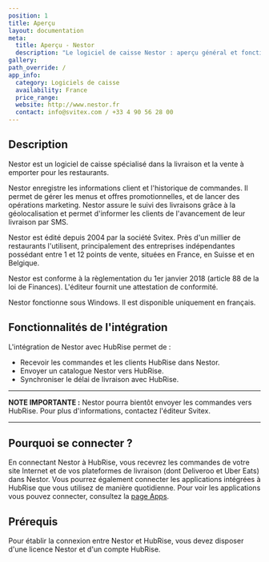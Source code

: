 ```yaml
---
position: 1
title: Aperçu
layout: documentation
meta:
  title: Aperçu - Nestor
  description: "Le logiciel de caisse Nestor : aperçu général et fonctionnalités de l'intégration avec HubRise."
gallery:
path_override: /
app_info:
  category: Logiciels de caisse
  availability: France
  price_range:
  website: http://www.nestor.fr
  contact: info@svitex.com / +33 4 90 56 28 00
---
```


## Description

Nestor est un logiciel de caisse spécialisé dans la livraison et la vente à emporter pour les restaurants.

Nestor enregistre les informations client et l'historique de commandes. Il permet de gérer les menus et offres promotionnelles, et de lancer des opérations marketing. Nestor assure le suivi des livraisons grâce à la géolocalisation et permet d'informer les clients de l'avancement de leur livraison par SMS.

Nestor est édité depuis 2004 par la société Svitex. Près d'un millier de restaurants l'utilisent, principalement des entreprises indépendantes possédant entre 1 et 12 points de vente, situées en France, en Suisse et en Belgique.

Nestor est conforme à la règlementation du 1er janvier 2018 (article 88 de la loi de Finances). L'éditeur fournit une attestation de conformité.

Nestor fonctionne sous Windows. Il est disponible uniquement en français.

## Fonctionnalités de l'intégration

L'intégration de Nestor avec HubRise permet de :

- Recevoir les commandes et les clients HubRise dans Nestor.
- Envoyer un catalogue Nestor vers HubRise.
- Synchroniser le délai de livraison avec HubRise.


---

**NOTE IMPORTANTE :** Nestor pourra bientôt envoyer les commandes vers HubRise. Pour plus d'informations, contactez l'éditeur Svitex.

---

## Pourquoi se connecter ?

En connectant Nestor à HubRise, vous recevrez les commandes de votre site Internet et de vos plateformes de livraison (dont Deliveroo et Uber Eats) dans Nestor. Vous pourrez également connecter les applications intégrées à HubRise que vous utilisez de manière quotidienne. Pour voir les applications vous pouvez connecter, consultez la [page Apps](/apps).


## Prérequis

Pour établir la connexion entre Nestor et HubRise, vous devez disposer d'une licence Nestor et d'un compte HubRise.

